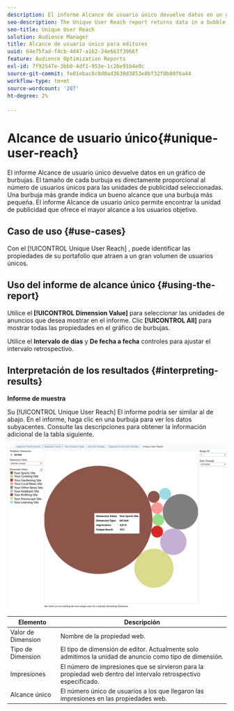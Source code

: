 ```yaml
---
description: El informe Alcance de usuario único devuelve datos en un gráfico de burbujas. El tamaño de cada burbuja es directamente proporcional al número de usuarios únicos para las unidades de publicidad seleccionadas. Una burbuja más grande indica un bueno alcance que una burbuja más pequeña. El informe Alcance de usuario único permite encontrar la unidad de publicidad que ofrece el mayor alcance a los usuarios objetivo.
seo-description: The Unique User Reach report returns data in a bubble chart. Each bubble is sized in direct proportion to the number of unique users for your selected ad units. A larger bubble indicates greater reach than a smaller bubble. The Unique User Reach report helps you find the ad unit that provides the broadest reach against your targeted users.
seo-title: Unique User Reach
solution: Audience Manager
title: Alcance de usuario único para editores
uuid: 64e75fad-f4cb-4d47-a162-34e663f3966f
feature: Audience Optimization Reports
exl-id: 7f92547e-3bb0-4df1-953e-1c26e91b4e0c
source-git-commit: fe01ebac8c0d0ad3630d3853e0bf32f0b00f6a44
workflow-type: tm+mt
source-wordcount: '287'
ht-degree: 2%

---
```


# Alcance de usuario único{#unique-user-reach}

El informe Alcance de usuario único devuelve datos en un gráfico de burbujas. El tamaño de cada burbuja es directamente proporcional al número de usuarios únicos para las unidades de publicidad seleccionadas. Una burbuja más grande indica un bueno alcance que una burbuja más pequeña. El informe Alcance de usuario único permite encontrar la unidad de publicidad que ofrece el mayor alcance a los usuarios objetivo.

## Caso de uso {#use-cases}

Con el [!UICONTROL Unique User Reach] , puede identificar las propiedades de su portafolio que atraen a un gran volumen de usuarios únicos.

## Uso del informe de alcance único {#using-the-report}

Utilice el **[!UICONTROL Dimension Value]** para seleccionar las unidades de anuncios que desea mostrar en el informe. Clic **[!UICONTROL All]** para mostrar todas las propiedades en el gráfico de burbujas.

Utilice el **Intervalo de días** y **De fecha a fecha** controles para ajustar el intervalo retrospectivo.

## Interpretación de los resultados {#interpreting-results}

**Informe de muestra**

Su [!UICONTROL Unique User Reach] El informe podría ser similar al de abajo. En el informe, haga clic en una burbuja para ver los datos subyacentes. Consulte las descripciones para obtener la información adicional de la tabla siguiente.

![](assets/publisher_unique_user_reach.png)

| Elemento | Descripción |
|--- |--- |
| Valor de Dimension | Nombre de la propiedad web. |
| Tipo de Dimension | El tipo de dimensión de editor. Actualmente solo admitimos la unidad de anuncio como tipo de dimensión. |
| Impresiones | El número de impresiones que se sirvieron para la propiedad web dentro del intervalo retrospectivo especificado. |
| Alcance único | El número único de usuarios a los que llegaron las impresiones en las propiedades web. |
